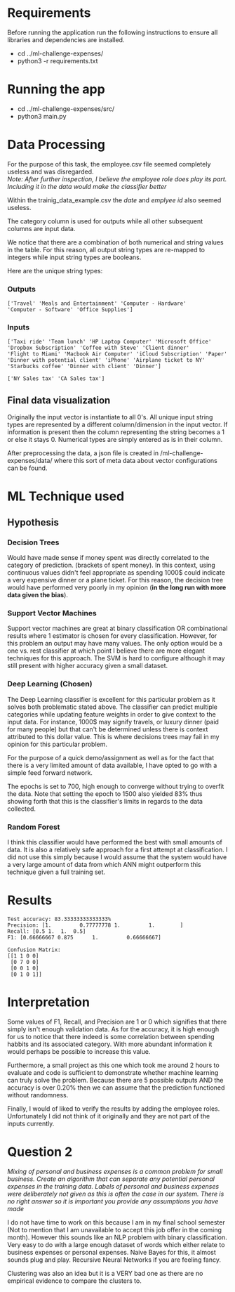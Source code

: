 # Requirements
Before running the application run the following instructions to ensure all libraries and dependencies are installed.
* cd ../ml-challenge-expenses/
* python3 -r requirements.txt

# Running the app
* cd ../ml-challenge-expenses/src/
* python3 main.py

# Data Processing
For the purpose of this task, the employee.csv file seemed completely useless and was disregarded.  
*Note: After further inspection, I believe the employee role does play its part. Including it in the data would make the classifier better*

Within the trainig_data_example.csv the *date* and *emplyee id* also seemed useless.

The category column is used for outputs while all other subsequent columns are input data.

We notice that there are a combination of both numerical and string values in the table. For this reason, all output string types are re-mapped to integers while input string types are booleans.

Here are the unique string types:

### Outputs
```
['Travel' 'Meals and Entertainment' 'Computer - Hardware'
'Computer - Software' 'Office Supplies']
```

### Inputs
```
['Taxi ride' 'Team lunch' 'HP Laptop Computer' 'Microsoft Office'
'Dropbox Subscription' 'Coffee with Steve' 'Client dinner'
'Flight to Miami' 'Macbook Air Computer' 'iCloud Subscription' 'Paper'
'Dinner with potential client' 'iPhone' 'Airplane ticket to NY'
'Starbucks coffee' 'Dinner with client' 'Dinner'] 
```

```
['NY Sales tax' 'CA Sales tax']
```

## Final data visualization
Originally the input vector is instantiate to all 0's. All unique input string types are represented by a different column/dimension in the input vector. If information is present then the column representing the string becomes a 1 or else it stays 0. Numerical types are simply entered as is in their column.

After preprocessing the data, a json file is created in /ml-challenge-expenses/data/ where this sort of meta data about vector configurations can be found.


# ML Technique used
## Hypothesis
### Decision Trees 
Would have made sense if money spent was directly correlated to the category of prediction. (brackets of spent money). In this context, using continuous values didn't feel appropriate as spending 1000$ could indicate a very expensive dinner or a plane ticket. For this reason, the decision tree would have performed very poorly in my opinion (**in the long run with more data given the bias**).

### Support Vector Machines
Support vector machines are great at binary classification OR combinational results where 1 estimator is chosen for every classification. However, for this problem an output may have many values. The only option would be a one vs. rest classifier at which point I believe there are more elegant techniques for this approach. The SVM is hard to configure although it may still present with higher accuracy given a small dataset.

### Deep Learning (Chosen)
The Deep Learning classifier is excellent for this particular problem as it solves both problematic stated above. The classifier can predict multiple categories while updating feature weights in order to give context to the input data. For instance, 1000$ may signify travels, or luxury dinner (paid for many people) but that can't be determined unless there is context attributed to this dollar value. This is where decisions trees may fail in my opinion for this particular problem.

For the purpose of a quick demo/assignment as well as for the fact that there is a very limited amount of data available, I have opted to go with a simple feed forward network.

The epochs is set to 700, high enough to converge without trying to overfit the data. Note that setting the epoch to 1500 also yielded 83% thus showing forth that this is the classifier's limits in regards to the data collected.

### Random Forest
I think this classifier would have performed the best with small amounts of data. It is also a relatively safe approach for a first attempt at classification. I did not use this simply because I would assume that the system would have a very large amount of data from which ANN might outperform this technique given a full training set.


# Results
```
Test accuracy: 83.33333333333333%
Precision: [1.         0.77777778 1.         1.        ]
Recall: [0.5 1.  1.  0.5]
F1: [0.66666667 0.875      1.         0.66666667]

Confusion Matrix:
[[1 1 0 0]
 [0 7 0 0]
 [0 0 1 0]
 [0 1 0 1]]

```

# Interpretation
Some values of F1, Recall, and Precision are 1 or 0 which signifies that there simply isn't enough validation data. As for the accuracy, it is high enough for us to notice that there indeed is some correlation between spending habbits and its associated category. With more abundant information it would perhaps be possible to increase this value.

Furthermore, a small project as this one which took me around 2 hours to evaluate and code is sufficient to demonstrate whether machine learning can truly solve the problem. Because there are 5 possible outputs AND the accuracy is over 0.20% then we can assume that the prediction functioned without randomness.

Finally, I would of liked to verify the results by adding the employee roles. Unfortunately I did not think of it originally and they are not part of the inputs currently.

# Question 2
*Mixing of personal and business expenses is a common problem for small business. Create an algorithm that can separate any potential personal expenses in the training data. Labels of personal and business expenses were deliberately not given as this is often the case in our system. There is no right answer so it is important you provide any assumptions you have made*

I do not have time to work on this because I am in my final school semester (Not to mention that I am unavailable to accept this job offer in the coming month). However this sounds like an NLP problem with binary classification. Very easy to do with a large enough dataset of words which either relate to business expenses or personal expenses. Naive Bayes for this, it almost sounds plug and play. Recursive Neural Networks if you are feeling fancy.

Clustering was also an idea but it is a VERY bad one as there are no empirical evidence to compare the clusters to.
